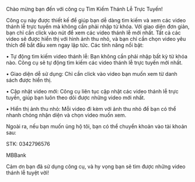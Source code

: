 Chào mừng bạn đến với công cụ Tìm Kiếm Thánh Lễ Trực Tuyến!

Công cụ này được thiết kế để giúp bạn dễ dàng tìm kiếm và xem các video thánh lễ trực tuyến mà không cần phải nhập từ khóa. Với giao diện đơn giản, bạn chỉ cần click vào nút để xem các video thánh lễ mới nhất. Tất cả các video sẽ được hiển thị với hình ảnh thu nhỏ, và bạn chỉ cần chọn video yêu thích để bắt đầu xem ngay lập tức.
Các tính năng nổi bật:

•	Tự động tìm kiếm video thánh lễ: Bạn không cần phải nhập bất kỳ từ khóa nào. Công cụ sẽ tự động tìm kiếm các video 
thánh lễ trực tuyến mới nhất.

•	Giao diện dễ sử dụng: Chỉ cần click vào video bạn muốn xem từ danh sách được hiển thị.

•	Cập nhật video mới: Công cụ liên tục cập nhật các video thánh lễ trực tuyến, giúp bạn luôn theo dõi được những video 
mới nhất.

•	Hiển thị ảnh thu nhỏ: Mỗi video đi kèm với ảnh thu nhỏ để bạn có thể nhanh chóng nhận diện và chọn video muốn xem.

Ngoài ra, nếu bạn muốn ủng hộ tôi, bạn có thể chuyển khoản vào tài khoản sau:

STK: 0342796576

MBBank

Cảm ơn bạn đã sử dụng công cụ, và hy vọng bạn sẽ tìm được những video thánh lễ tuyệt vời!

